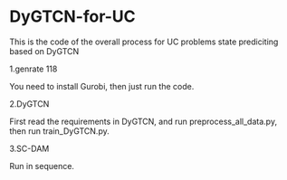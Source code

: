 # DyGTCN-for-UC
This is the code of the overall process for UC problems state prediciting based on DyGTCN

1.genrate 118 

You need to install Gurobi, then just run the code.

2.DyGTCN 

First read the requirements in DyGTCN, and run preprocess_all_data.py, then run train_DyGTCN.py.

3.SC-DAM 

Run in sequence.
